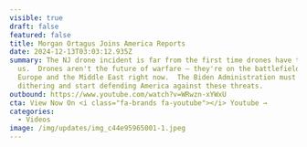 ```yaml
---
visible: true
draft: false
featured: false
title: Morgan Ortagus Joins America Reports
date: 2024-12-13T03:03:12.935Z
summary: The NJ drone incident is far from the first time drones have threatened
  us.  Drones aren't the future of warfare — they're on the battlefield in
  Europe and the Middle East right now.  The Biden Administration must stop
  dithering and start defending America against these threats.
outbound: https://www.youtube.com/watch?v=WRwzn-xYWxU
cta: View Now On <i class="fa-brands fa-youtube"></i> Youtube →
categories:
  - Videos
image: /img/updates/img_c44e95965001-1.jpeg
---
```

